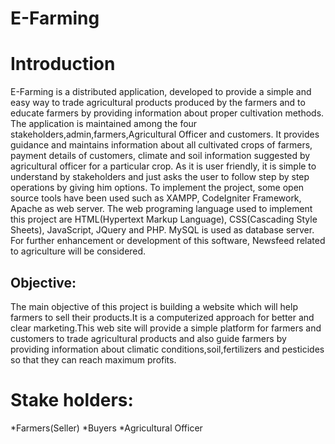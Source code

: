 # E-Farming
<h1>Introduction</h1>
E-Farming is a distributed application, developed to provide a simple and easy way to trade agricultural products produced by the farmers and to educate farmers by providing information about proper cultivation methods. The application is maintained among the four stakeholders,admin,farmers,Agricultural Officer and customers. It provides guidance and maintains information about all cultivated crops of farmers, payment details of customers, climate and soil information suggested by agricultural officer for a particular crop. As it is user friendly, it is simple to understand by stakeholders and just asks the user to follow step by step operations by giving him options. To implement the project, some open source tools have been used such as XAMPP, CodeIgniter Framework, Apache as web server. The web programing language used to implement this project are HTML(Hypertext Markup Language), CSS(Cascading Style Sheets), JavaScript, JQuery and PHP. MySQL is used as database server. For further enhancement or development of this software, Newsfeed related to agriculture will be considered.
<h2>Objective:</h2>
The main objective of this project is building a website which will help farmers to sell their products.It is a computerized approach for better and clear marketing.This web site will provide a simple platform for farmers and customers to trade agricultural products and also guide farmers by providing information about climatic conditions,soil,fertilizers and pesticides so that they can reach maximum profits.
<h1>Stake holders:</h1>
*Farmers(Seller)
*Buyers
*Agricultural Officer

